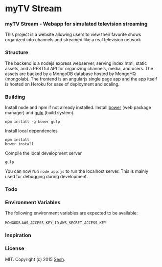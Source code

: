 # myTV Stream

### myTV Stream - Webapp for simulated television streaming

This project is a website allowing users to view their favorite shows organized into channels and streamed like a real television network


### Structure

The backend is a nodejs express webserver, serving index.html, static assets, and a RESTful API for organizing channels, media, and users. The assets are backed by a MongoDB database hosted by MongoHQ (mongolab). The frontend is an angularjs single page app and the app itself is hosted on Heroku for ease of deployment and scaling.


### Building

Install node and npm if not already installed. Install [bower](http://bower.io/) (web package manager) and [gulp](http://gulpjs.com/) (build system).

```
npm install -g bower gulp
```

Install local dependencies

```
npm install
bower install
```

Compile the local development server

```
gulp
```

You can now run `node app.js` to run the localhost server. This is mainly used for debugging during development.

### Todo

### Environment Variables

The following environment variables are expected to be available:

`MONGODB`
`AWS_ACCESS_KEY_ID`
`AWS_SECRET_ACCESS_KEY`

### Inspiration



### License

MIT. Copyright (c) 2015 [Sesh](http://seshapp.com).
